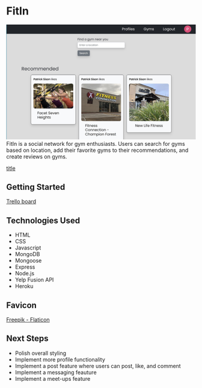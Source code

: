 # FitIn
![Gyms page](/public/images/fit-in-screenshot.jpg)
FitIn is a social network for gym enthusiasts. Users can search for gyms based on location, add their favorite gyms to their recommendations, and create reviews on gyms.

[title](https://fit-in.herokuapp.com)

## Getting Started
[Trello board](https://trello.com/b/b54b4GDL/fitin)

## Technologies Used
- HTML
- CSS
- Javascript
- MongoDB
- Mongoose
- Express
- Node.js
- Yelp Fusion API
- Heroku

## Favicon
[Freepik - Flaticon](https://www.flaticon.com/free-icons/gym)

## Next Steps
- Polish overall styling
- Implement more profile functionality
- Implement a post feature where users can post, like, and comment
- Implement a messaging feauture
- Implement a meet-ups feature
